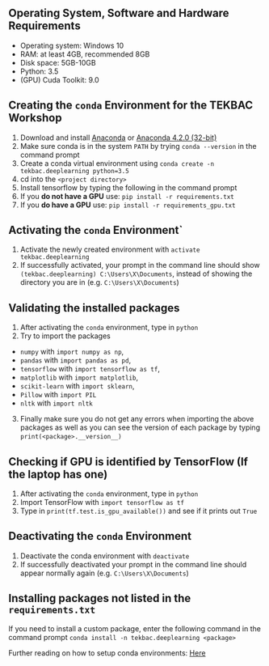 ## Operating System, Software and Hardware Requirements
* Operating system: Windows 10
* RAM: at least 4GB, recommended 8GB
* Disk space: 5GB-10GB
* Python: 3.5
* (GPU) Cuda Toolkit: 9.0

## Creating the `conda` Environment for the TEKBAC Workshop

1. Download and install [Anaconda](https://repo.continuum.io/archive/Anaconda3-4.2.0-Windows-x86_64.exe) or [Anaconda 4.2.0 (32-bit)](https://repo.continuum.io/archive/Anaconda3-4.2.0-Windows-x86.exe)
2. Make sure conda is in the system `PATH` by trying `conda --version` in the command prompt
3. Create a conda virtual environment using `conda create -n tekbac.deeplearning python=3.5`
4. cd into the `<project directory>`
5. Install tensorflow by typing the following in the command prompt
6. If you **do not have a GPU** use: `pip install -r requirements.txt`
7. If you **do have a GPU** use: `pip install -r requirements_gpu.txt`

## Activating the `conda` Environment`
1. Activate the newly created environment with `activate tekbac.deeplearning`
2. If successfully activated, your prompt in the command line should show `(tekbac.deeplearning) C:\Users\X\Documents`, instead of showing the directory you are in (e.g. `C:\Users\X\Documents`)

## Validating the installed packages
1. After activating the `conda` environment, type in `python`
2. Try to import the packages 
  * `numpy` with `import numpy as np`, 
  * `pandas` with `import pandas as pd`, 
  * `tensorflow` with `import tensorflow as tf`, 
  * `matplotlib` with `import matplotlib`, 
  * `scikit-learn` with `import sklearn`, 
  * `Pillow` with `import PIL`
  * `nltk` with `import nltk`
3. Finally make sure you do not get any errors when importing the above packages as well as you can see the version of each package by typing `print(<package>.__version__)`

## Checking if GPU is identified by TensorFlow (If the laptop has one)
1. After activating the `conda` environment, type in `python`
2. Import TensorFlow with `import tensorflow as tf`
2. Type in `print(tf.test.is_gpu_available())` and see if it prints out `True`

## Deactivating the `conda` Environment
1. Deactivate the conda environment with `deactivate`
2. If successfully deactivated your prompt in the command line should appear normally again (e.g. `C:\Users\X\Documents`)

## Installing packages not listed in the `requirements.txt`

If you need to install a custom package, enter the following command in the command prompt `conda install -n tekbac.deeplearning <package>`



Further reading on how to setup conda environments: [Here](https://uoa-eresearch.github.io/eresearch-cookbook/recipe/2014/11/20/conda/)